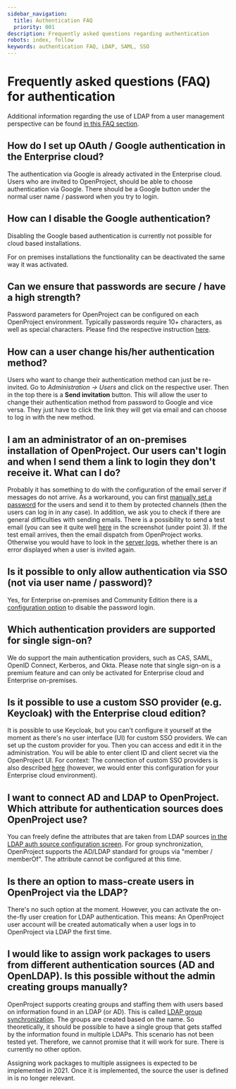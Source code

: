 ```yaml
---
sidebar_navigation:
  title: Authentication FAQ
  priority: 001
description: Frequently asked questions regarding authentication
robots: index, follow
keywords: authentication FAQ, LDAP, SAML, SSO
---
```


# Frequently asked questions (FAQ) for authentication
Additional information regarding the use of LDAP from a user management perspective can be found [in this FAQ section](../../users-permissions/faq).

## How do I set up OAuth / Google authentication in the Enterprise cloud?

The authentication via Google is already activated in the Enterprise cloud. Users who are invited to OpenProject, should be able to choose authentication via Google. There should be a Google button under the normal user name / password when you try to login. 

## How can I disable the Google authentication?

Disabling the Google based authentication is currently not possible for cloud based installations. 

For on premises installations the functionality can be deactivated the same way it was activated.


## Can we ensure that passwords are secure / have a high strength?

Password parameters for OpenProject can be configured on each OpenProject environment. Typically passwords require 10+ characters, as well as special characters. Please find the respective instruction [here](../authentication-settings/#configure-password-settings).

## How can a user change his/her authentication method?

Users who want to change their authentication method can just be re-invited. Go to *Administration -> Users* and click on the respective user. Then in the top there is a **Send invitation** button. This will allow the user to change their authentication method from password to Google and vice versa. They just have to click the link they will get via email and can choose to log in with the new method.

## I am an administrator of an on-premises installation of OpenProject. Our users can't login and when I send them a link to login they don't receive it. What can I do?

Probably it has something to do with the configuration of the email server if messages do not arrive. As a workaround, you can first [manually set a password](../../users-permissions/users/#manage-user-settings) for the users and send it to them by protected channels (then the users can log in in any case). 
In addition, we ask you to check if there are general difficulties with sending emails. There is a possibility to send a test email (you can see it quite well [here](../../email/#configure-email-header-and-email-footer) in the screenshot (under point 3). If the test email arrives, then the email dispatch from OpenProject works. Otherwise you would have to look in the [server logs](../../../installation-and-operations/operation/monitoring), whether there is an error displayed when a user is invited again.

## Is it possible to only allow authentication via SSO (not via user name / password)?

Yes, for Enterprise on-premises and Community Edition there is a [configuration option](../../../installation-and-operations/configuration/#disable-password-login) to disable the password login.

## Which authentication providers are supported for single sign-on?

We do support the main authentication providers, such as CAS, SAML, OpenID Connect, Kerberos, and Okta. Please note that single sign-on is a premium feature and can only be activated for Enterprise cloud and Enterprise on-premises.

## Is it possible to use a custom SSO provider (e.g. Keycloak) with the Enterprise cloud edition?

It is possible to use Keycloak, but you can't configure it yourself at the moment as there's no user interface (UI) for custom SSO providers. We can set up the custom provider for you. Then you can access and edit it in the administration. You will be able to enter client ID and client secret via the OpenProject UI.
For context: The connection of custom SSO providers is also described [here](../../../installation-and-operations/misc/custom-openid-connect-providers/#custom-openid-connect-providers) (however, we would enter this configuration for your Enterprise cloud environment).

## I want to connect AD and LDAP to OpenProject. Which attribute for authentication sources does OpenProject use?

You can freely define the attributes that are taken from LDAP sources [in the LDAP auth source configuration screen](../ldap-authentication/). 
For group synchronization, OpenProject supports the AD/LDAP standard for groups via "member / memberOf". The attribute cannot be configured at this time.

## Is there an option to mass-create users in OpenProject via the LDAP?

There's no such option at the moment. However, you can activate the on-the-fly user creation for LDAP authentication. This means: An OpenProject user account will be created automatically when a user logs in to OpenProject via LDAP the first time.

## I would like to assign work packages to users from different authentication sources (AD and OpenLDAP). Is this possible without the admin creating groups manually? 

OpenProject supports creating groups and staffing them with users based on information found in an LDAP (or AD). This is called [LDAP group synchronization](../ldap-authentication/ldap-group-synchronization/#synchronize-ldap-and-openproject-groups-premium-feature). The groups are created based on the name. So theoretically, it should be possible to have a single group that gets staffed by the information found in multiple LDAPs.  This scenario has not been tested yet. Therefore, we cannot promise that it will work for sure. There is currently no other option.

Assigning work packages to multiple assignees is expected to be implemented in 2021. Once it is implemented, the source the user is defined in is no longer relevant.